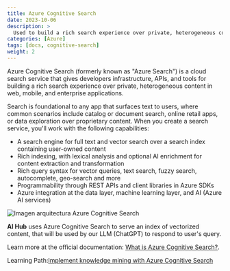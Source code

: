 ```yaml
---
title: Azure Cognitive Search
date: 2023-10-06
description: >
  Used to build a rich search experience over private, heterogeneous content in web, mobile, and enterprise applications.
categories: [Azure]
tags: [docs, cognitive-search]
weight: 2
---
```


Azure Cognitive Search (formerly known as "Azure Search") is a cloud search service that gives developers infrastructure, APIs, and tools for building a rich search experience over private, heterogeneous content in web, mobile, and enterprise applications.

Search is foundational to any app that surfaces text to users, where common scenarios include catalog or document search, online retail apps, or data exploration over proprietary content. When you create a search service, you'll work with the following capabilities:

* A search engine for full text and vector search over a search index containing user-owned content
* Rich indexing, with lexical analysis and optional AI enrichment for content extraction and transformation
* Rich query syntax for vector queries, text search, fuzzy search, autocomplete, geo-search and more
* Programmability through REST APIs and client libraries in Azure SDKs
* Azure integration at the data layer, machine learning layer, and AI (Azure AI services)

![Imagen arquitectura Azure Cognitive Search](https://learn.microsoft.com/en-us/azure/search/media/search-what-is-azure-search/azure-search-diagram.svg)

**AI Hub** uses Azure Cognitive Search to serve an index of vectorized content, that will be used by our LLM (ChatGPT) to respond to user's query.

Learn more at the official documentation: [What is Azure Cognitive Search?](https://learn.microsoft.com/en-us/azure/search/search-what-is-azure-search).

Learning Path:[Implement knowledge mining with Azure Cognitive Search](https://learn.microsoft.com/en-us/training/paths/implement-knowledge-mining-azure-cognitive-search/)
